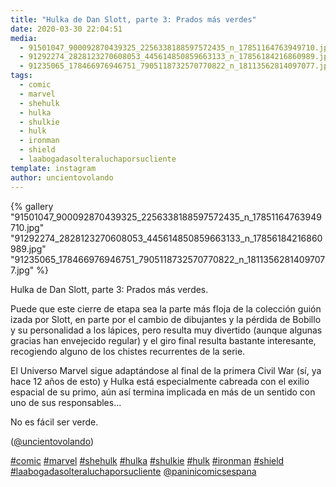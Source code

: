 ```yaml
---
title: "Hulka de Dan Slott, parte 3: Prados más verdes"
date: 2020-03-30 22:04:51
media: 
  - 91501047_900092870439325_2256338188597572435_n_17851164763949710.jpg
  - 91292274_2828123270608053_445614850859663133_n_17856184216860989.jpg
  - 91235065_178466976946751_7905118732570770822_n_18113562814097077.jpg
tags: 
  - comic
  - marvel
  - shehulk
  - hulka
  - shulkie
  - hulk
  - ironman
  - shield
  - laabogadasolteraluchaporsucliente
template: instagram
author: uncientovolando
---
```


{% gallery "91501047_900092870439325_2256338188597572435_n_17851164763949710.jpg" "91292274_2828123270608053_445614850859663133_n_17856184216860989.jpg" "91235065_178466976946751_7905118732570770822_n_18113562814097077.jpg" %}

Hulka de Dan Slott, parte 3: Prados más verdes.

Puede que este cierre de etapa sea la parte más floja de la colección guión izada por Slott, en parte por el cambio de dibujantes y la pérdida de Bobillo y su personalidad a los lápices, pero resulta muy divertido (aunque algunas gracias han envejecido regular) y el giro final resulta bastante interesante, recogiendo alguno de los chistes recurrentes de la serie.

El Universo Marvel sigue adaptándose al final de la primera Civil War (sí, ya hace 12 años de esto) y Hulka está especialmente cabreada con el exilio espacial de su primo, aún así termina implicada en más de un sentido con uno de sus responsables...

No es fácil ser verde.

([@uncientovolando](https://instagram.com/uncientovolando))

[#comic](/tags/comic) [#marvel](/tags/marvel) [#shehulk](/tags/shehulk) [#hulka](/tags/hulka) [#shulkie](/tags/shulkie) [#hulk](/tags/hulk) [#ironman](/tags/ironman) [#shield](/tags/shield) [#laabogadasolteraluchaporsucliente](/tags/laabogadasolteraluchaporsucliente) [@paninicomicsespana](https://instagram.com/paninicomicsespana)
